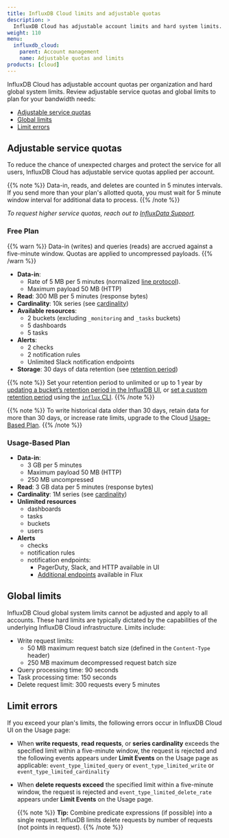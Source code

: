 ```yaml
---
title: InfluxDB Cloud limits and adjustable quotas
description: >
  InfluxDB Cloud has adjustable account limits and hard system limits.
weight: 110
menu:
  influxdb_cloud:
    parent: Account management
    name: Adjustable quotas and limits
products: [cloud]
---
```


InfluxDB Cloud has adjustable account quotas per organization and hard global system limits. Review adjustable service quotas and global limits to plan for your bandwidth needs:

- [Adjustable service quotas](#account-limits)
- [Global limits](#global-limits)
- [Limit errors](#limit-errors)

<!--To estimate your projected usage costs, use the [InfluxDB Cloud pricing calculator](/influxdb/cloud/account-management/pricing-calculator/). -->

## Adjustable service quotas

To reduce the chance of unexpected charges and protect the service for all users, InfluxDB Cloud has adjustable service quotas applied per account.

{{% note %}} Data-in, reads, and deletes are counted in 5 minutes intervals. If you send more than your plan's allotted quota, you must wait for 5 minute window interval for additional data to process.
{{% /note %}}

_To request higher service quotas, reach out to [InfluxData Support](https://support.influxdata.com/)._

### Free Plan

{{% warn %}}
Data-in (writes) and queries (reads) are accrued against a five-minute window. Quotas are applied to uncompressed payloads.
{{% /warn %}}
<!-- Include something about how this is calculated. -->

- **Data-in**:
   - Rate of 5 MB per 5 minutes (normalized [line protocol](/influxdb/cloud/reference/syntax/line-protocol/)).
   - Maximum payload 50 MB (HTTP)
- **Read**: 300 MB per 5 minutes (response bytes)
- **Cardinality**: 10k series (see [cardinality](/influxdb/cloud/reference/glossary/#series-cardinality))
- **Available resources**:
  - 2 buckets (excluding `_monitoring` and `_tasks` buckets)
  - 5 dashboards
  - 5 tasks
- **Alerts**:
    - 2 checks
    - 2 notification rules
    - Unlimited Slack notification endpoints
- **Storage**: 30 days of data retention (see [retention period](/influxdb/cloud/reference/glossary/#retention-period))

{{% note %}}
Set your retention period to unlimited or up to 1 year by [updating a bucket’s retention period in the InfluxDB UI](/influxdb/cloud/organizations/buckets/update-bucket/#update-a-buckets-retention-period-in-the-influxdb-ui), or [set a custom retention period](/influxdb/cloud/organizations/buckets/update-bucket/#update-a-buckets-retention-period) using the [`influx` CLI](influxdb/cloud/reference/cli/influx/).
{{% /note %}}

  {{% note %}}
To write historical data older than 30 days, retain data for more than 30 days, or increase rate limits, upgrade to the Cloud [Usage-Based Plan](/influxdb/cloud/account-management/pricing-plans/#usage-based-plan).
  {{% /note %}}

### Usage-Based Plan

- **Data-in**:
   - 3 GB per 5 minutes
   - Maximum payload 50 MB (HTTP)
   - 250 MB uncompressed
- **Read**: 3 GB data per 5 minutes (response bytes)
- **Cardinality**: 1M series (see [cardinality](/influxdb/cloud/reference/glossary/#series-cardinality))
- **Unlimited resources**
  - dashboards
  - tasks
  - buckets
  - users
- **Alerts**
    - checks
    - notification rules
    - notification endpoints:
      - PagerDuty, Slack, and HTTP available in UI
      - [Additional endpoints](/flux/v0.x/tags/notification-endpoints/) available in Flux

## Global limits

InfluxDB Cloud global system limits cannot be adjusted and apply to all accounts.
These hard limits are typically dictated by the capabilities of the underlying InfluxDB Cloud infrastructure.
Limits include:

- Write request limits:
  - 50 MB maximum request batch size (defined in the `Content-Type` header)
  - 250 MB maximum decompressed request batch size
    <!-- http status code 413 with message {"code":"request too large","message":"cannot read data: points batch is too large"} -->
- Query processing time: 90 seconds
- Task processing time: 150 seconds
- Delete request limit: 300 requests every 5 minutes

## Limit errors

If you exceed your plan's limits, the following errors occur in InfluxDB Cloud UI on the Usage page:

- When **write requests**, **read requests**, or **series cardinality** exceeds the specified limit within a five-minute window, the request is rejected and the following events appears under **Limit Events** on the Usage page as applicable: `event_type_limited_query` or `event_type_limited_write` or `event_type_limited_cardinality`

- When **delete requests exceed** the specified limit within a five-minute window, the request is rejected and `event_type_limited_delete_rate` appears under **Limit Events** on the Usage page.
  
  {{% note %}}
**Tip:**
Combine predicate expressions (if possible) into a single request. InfluxDB limits delete requests by number of requests (not points in request).
{{% /note %}}

<!-- will add these to API docs and link to

### Errors in InfluxDB API response

The InfluxDB API returns the following HTTP responses when requests exceed specified rate limits or payload limits. Limits for write requests (Data In) and query requests (Reads) are applied within a five minute window.

| Request limits      | Error response      |
| :-------------------| :------------------ |
| If a **read** or **write** request exceeds your [plan's rate limits](/influxdb/cloud/account-management/limits/#rate-limits) or if a **delete** request exceeds the global limit | *HTTP 429 “Too Many Requests” <br> Retry-After: xxx (seconds to wait before retrying the request)*
| If a **write** request exceeds the global maximum payload size (**50 MB** or **250 MB *decompressed***)  | *HTTP 413 “Payload Too Large” <br> {"code":"request too large","message":"cannot read data: points batch is too large"}* |

| Cardinality limits  | Error response     |
| :-------------------| :------------------|
| When **series cardinality** exceeds your plan’s limit | *HTTP 503 “Series cardinality exceeds your plan's limit”* |

-->